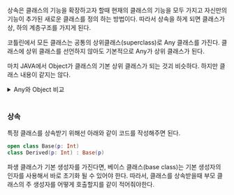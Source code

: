 
상속은 클래스의 기능을 확장하고자 할때 현재의 클래스의 기능을 모두 가지고 자신만의 기능이 추가된 새로운 클래스를 정의 하는 방법이다. 따라서 상속을 하게 되면 클래스가 상, 하의 계층구조를 가지게 된다.

코틀린에서 모든 클래스는 공통의 상위클래스(superclass)로 Any 클래스를 가진다. 클래스에 상위 클래스를 선언하지 않아도 기본적으로 Any가 상위 클래스가 된다.

마치 JAVA에서 Object가 클래스의 기본 상위 클래스가 되는 것괴 비슷하다. 하지만 클래스 내용이 같지는 않다.

<details>
<summary>Any와 Object 비교</summary>
<div markdown="1">

Kotlin의 Any보다 Java의 Object가 가지는 메서드의 수가 더 많다.

```kotlin
public open class Any {
    
    public open operator fun equals(other: Any?): Boolean
    public open fun hashCode(): Int
    public open fun toString(): String
}
```

```java
public class Object {

    private static native void registerNatives();
    static {
        registerNatives();
    }

    public final native Class<?> getClass();

    public native int hashCode();

    public boolean equals(Object obj) {
        return (this == obj);
    }

    protected native Object clone() throws CloneNotSupportedException;

    public String toString() {
        return getClass().getName() + "@" + Integer.toHexString(hashCode());
    }

    public final native void notify();

    public final native void notifyAll();

    public final native void wait(long timeout) throws InterruptedException;

    public final void wait(long timeout, int nanos) throws InterruptedException {
        if (timeout < 0) {
            throw new IllegalArgumentException("timeout value is negative");
        }

        if (nanos < 0 || nanos > 999999) {
            throw new IllegalArgumentException(
                                "nanosecond timeout value out of range");
        }

        if (nanos >= 500000 || (nanos != 0 && timeout == 0)) {
            timeout++;
        }

        wait(timeout);
    }

    public final void wait() throws InterruptedException {
        wait(0);
    }

    protected void finalize() throws Throwable { }
}
```

</div>
</details>

<br>

### 상속

특정 클래스를 상속받기 위해선 아래와 같이 코드를 작성해주면 된다.

```kotlin
open class Base(p: Int)
class Derived(p: Int) : Base(p)
```

파생 클래스가 기본 생성자를 가진다면, 베이스 클래스(base class)는 기본 생성자의 인자를 사용해서 바로 초기화 될 수 있어야 한다. 따라서, 클래스를 상속받을때 부모 클래스의 주 생성자를 어떻게 호출할지를 같이 적어줘야한다.

